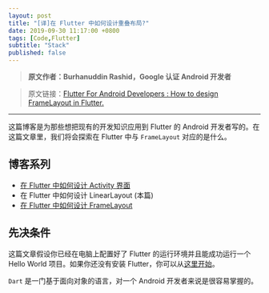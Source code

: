 ```yaml
---
layout: post
title: "[译]在 Flutter 中如何设计重叠布局?"
date: 2019-09-30 11:17:00 +0800
tags: [Code,Flutter]
subtitle: "Stack"
published: false
---
```

>**原文作者：Burhanuddin Rashid，Google 认证 Android 开发者**

> 原文链接：[Flutter For Android Developers : How to design FrameLayout in Flutter.](https://medium.com/flutter-community/flutter-for-android-developers-how-to-design-framelayout-in-flutter-93a19fc7e7a6)

-----------------
这篇博客是为那些想把现有的开发知识应用到 Flutter 的 Android 开发者写的。在这篇文章里，我们将会探索在 Flutter 中与 `FrameLayout` 对应的是什么。 

## 博客系列
- [在 Flutter 中如何设计 Activity 界面](https://wenhaiz.github.io/how-to-design-activity-ui-in-flutter)
- 在 Flutter 中如何设计 LinearLayout (本篇)
- [在 Flutter 中如何设计 FrameLayout](https://medium.com/@burhanrashid52/flutter-for-android-developers-how-to-design-framelayout-in-flutter-93a19fc7e7a6)


## 先决条件
这篇文章假设你已经在电脑上配置好了 Flutter 的运行环境并且能成功运行一个 Hello World 项目。如果你还没有安装 Flutter，你可以从[这里开始](https://flutter.dev/docs/get-started/install)。

`Dart` 是一门基于面向对象的语言，对一个 Android 开发者来说是很容易掌握的。